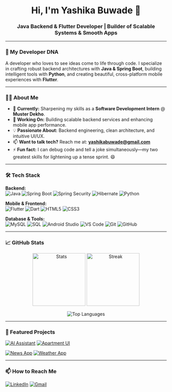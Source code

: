 <h1 align="center">Hi, I'm Yashika Buwade 👋</h1>
<h3 align="center">Java Backend & Flutter Developer | Builder of Scalable Systems & Smooth Apps</h3>

---

### 🌱 My Developer DNA

A developer who loves to see ideas come to life through code. I specialize in crafting robust backend architectures with **Java & Spring Boot**, building intelligent tools with **Python**, and creating beautiful, cross-platform mobile experiences with **Flutter**.

---

### 👩‍💻 About Me

- 💼 **Currently:** Sharpening my skills as a **Software Development Intern** @ **Muster Dekho**.
- 🔭 **Working On:** Building scalable backend services and enhancing mobile app performance.
- 💡 **Passionate About:** Backend engineering, clean architecture, and intuitive UI/UX.
- 📫 **Want to talk tech?** Reach me at: **yashikabuwade@gmail.com**
- ⚡ **Fun fact:** I can debug code and tell a joke simultaneously—my two greatest skills for lightening up a tense sprint. 😄

---

### 🛠️ Tech Stack

**Backend:**  
![Java](https://img.shields.io/badge/Java-ED8B00?style=flat&logo=openjdk&logoColor=white)
![Spring Boot](https://img.shields.io/badge/Spring%20Boot-6DB33F?style=flat&logo=springboot&logoColor=white)
![Spring Security](https://img.shields.io/badge/Spring_Security-6DB33F?style=flat&logo=springsecurity&logoColor=white)
![Hibernate](https://img.shields.io/badge/Hibernate-59666C?style=flat&logo=hibernate&logoColor=white)
![Python](https://img.shields.io/badge/Python-3776AB?style=flat&logo=python&logoColor=white)

**Mobile & Frontend:**  
![Flutter](https://img.shields.io/badge/Flutter-02569B?style=flat&logo=flutter&logoColor=white)
![Dart](https://img.shields.io/badge/Dart-0175C2?style=flat&logo=dart&logoColor=white)
![HTML5](https://img.shields.io/badge/HTML5-E34F26?style=flat&logo=html5&logoColor=white)
![CSS3](https://img.shields.io/badge/CSS3-1572B6?style=flat&logo=css3&logoColor=white)

**Database & Tools:**  
![MySQL](https://img.shields.io/badge/MySQL-4479A1?style=flat&logo=mysql&logoColor=white)
![SQL](https://img.shields.io/badge/SQL-003B57?style=flat&logo=sqlite&logoColor=white)
![Android Studio](https://img.shields.io/badge/Android_Studio-3DDC84?style=flat&logo=androidstudio&logoColor=white)
![VS Code](https://img.shields.io/badge/VS_Code-007ACC?style=flat&logo=visualstudiocode&logoColor=white)
![Git](https://img.shields.io/badge/Git-F05032?style=flat&logo=git&logoColor=white)
![GitHub](https://img.shields.io/badge/GitHub-181717?style=flat&logo=github&logoColor=white)

---

### 📈 GitHub Stats

<p align="center">
  <img src="https://github-readme-stats.vercel.app/api?username=YashikaBuwade&show_icons=true&theme=aura&hide_border=true" alt="Stats" height="165">
  <img src="https://github-readme-streak-stats.herokuapp.com/?user=YashikaBuwade&theme=aura&hide_border=true" alt="Streak" height="165">
</p>

<p align="center">
  <img src="https://github-readme-stats.vercel.app/api/top-langs/?username=YashikaBuwade&layout=compact&theme=aura&hide_border=true" alt="Top Languages">
</p>

---

### 🌟 Featured Projects

[![AI Assistant](https://github-readme-stats.vercel.app/api/pin/?username=YashikaBuwade&repo=AI_Assistant&theme=aura&hide_border=true)](https://github.com/YashikaBuwade/AI_Assistant)
[![Apartment UI](https://github-readme-stats.vercel.app/api/pin/?username=YashikaBuwade&repo=Apartment_ui&theme=aura&hide_border=true)](https://github.com/YashikaBuwade/Apartment_ui)

[![News App](https://github-readme-stats.vercel.app/api/pin/?username=YashikaBuwade&repo=News_app&theme=aura&hide_border=true)](https://github.com/YashikaBuwade/News_app)
[![Weather App](https://github-readme-stats.vercel.app/api/pin/?username=YashikaBuwade&repo=Weather_map_using_python&theme=aura&hide_border=true)](https://github.com/YashikaBuwade/Weather_map_using_python)

---

### 📫 How to Reach Me

[![LinkedIn](https://img.shields.io/badge/LinkedIn-0A66C2?style=for-the-badge&logo=linkedin&logoColor=white)](https://www.linkedin.com/in/yourprofile/)
[![Gmail](https://img.shields.io/badge/Gmail-EA4335?style=for-the-badge&logo=gmail&logoColor=white)](mailto:yashikabuwade@gmail.com)

